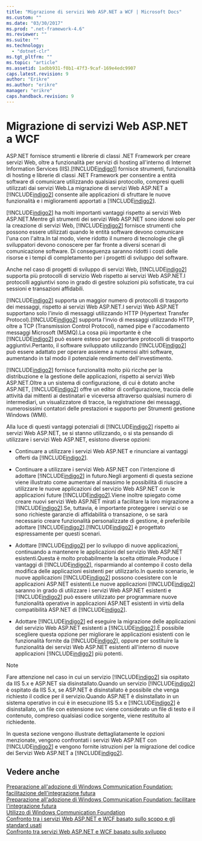```yaml
---
title: "Migrazione di servizi Web ASP.NET a WCF | Microsoft Docs"
ms.custom: ""
ms.date: "03/30/2017"
ms.prod: ".net-framework-4.6"
ms.reviewer: ""
ms.suite: ""
ms.technology: 
  - "dotnet-clr"
ms.tgt_pltfrm: ""
ms.topic: "article"
ms.assetid: 1adbb931-f0b1-47f3-9caf-169e4edc9907
caps.latest.revision: 9
author: "Erikre"
ms.author: "erikre"
manager: "erikre"
caps.handback.revision: 9
---
```

# Migrazione di servizi Web ASP.NET a WCF
ASP.NET fornisce strumenti e librerie di classi .NET Framework per creare servizi Web, oltre a funzionalità per servizi di hosting all'interno di Internet Information Services \(IIS\).[!INCLUDE[indigo1](../../../../includes/indigo1-md.md)] fornisce strumenti, funzionalità di hosting e librerie di classi .NET Framework per consentire a entità software di comunicare utilizzando qualsiasi protocollo, compresi quelli utilizzati dai servizi Web.La migrazione di servizi Web ASP.NET a [!INCLUDE[indigo2](../../../../includes/indigo2-md.md)] consente alle applicazioni di sfruttare le nuove funzionalità e i miglioramenti apportati a [!INCLUDE[indigo2](../../../../includes/indigo2-md.md)].  
  
 [!INCLUDE[indigo2](../../../../includes/indigo2-md.md)] ha molti importanti vantaggi rispetto ai servizi Web ASP.NET.Mentre gli strumenti dei servizi Web ASP.NET sono idonei solo per la creazione di servizi Web, [!INCLUDE[indigo2](../../../../includes/indigo2-md.md)] fornisce strumenti che possono essere utilizzati quando le entità software devono comunicare l'una con l'altra.In tal modo, viene ridotto il numero di tecnologie che gli sviluppatori devono conoscere per far fronte a diversi scenari di comunicazione software. Di conseguenza saranno ridotti i costi delle risorse e i tempi di completamento per i progetti di sviluppo del software.  
  
 Anche nel caso di progetti di sviluppo di servizi Web, [!INCLUDE[indigo2](../../../../includes/indigo2-md.md)] supporta più protocolli di servizio Web rispetto ai servizi Web ASP.NET.I protocolli aggiuntivi sono in grado di gestire soluzioni più sofisticate, tra cui sessioni e transazioni affidabili.  
  
 [!INCLUDE[indigo2](../../../../includes/indigo2-md.md)] supporta un maggior numero di protocolli di trasporto dei messaggi, rispetto ai servizi Web ASP.NET.I servizi Web ASP.NET supportano solo l'invio di messaggi utilizzando HTTP \(Hypertext Transfer Protocol\).[!INCLUDE[indigo2](../../../../includes/indigo2-md.md)] supporta l'invio di messaggi utilizzando HTTP, oltre a TCP \(Transmission Control Protocol\), named pipe e l'accodamento messaggi Microsoft \(MSMQ\).La cosa più importante è che [!INCLUDE[indigo2](../../../../includes/indigo2-md.md)] può essere esteso per supportare protocolli di trasporto aggiuntivi.Pertanto, il software sviluppato utilizzando [!INCLUDE[indigo2](../../../../includes/indigo2-md.md)] può essere adattato per operare assieme a numerosi altri software, aumentando in tal modo il potenziale rendimento dell'investimento.  
  
 [!INCLUDE[indigo2](../../../../includes/indigo2-md.md)] fornisce funzionalità molto più ricche per la distribuzione e la gestione delle applicazioni, rispetto ai servizi Web ASP.NET.Oltre a un sistema di configurazione, di cui è dotato anche ASP.NET, [!INCLUDE[indigo2](../../../../includes/indigo2-md.md)] offre un editor di configurazione, traccia delle attività dai mittenti ai destinatari e viceversa attraverso qualsiasi numero di intermediari, un visualizzatore di tracce, la registrazione dei messaggi, numerosissimi contatori delle prestazioni e supporto per Strumenti gestione Windows \(WMI\).  
  
 Alla luce di questi vantaggi potenziali di [!INCLUDE[indigo2](../../../../includes/indigo2-md.md)] rispetto ai servizi Web ASP.NET, se si stanno utilizzando, o si sta pensando di utilizzare i servizi Web ASP.NET, esistono diverse opzioni:  
  
-   Continuare a utilizzare i servizi Web ASP.NET e rinunciare ai vantaggi offerti da [!INCLUDE[indigo2](../../../../includes/indigo2-md.md)].  
  
-   Continuare a utilizzare i servizi Web ASP.NET con l'intenzione di adottare [!INCLUDE[indigo2](../../../../includes/indigo2-md.md)] in futuro.Negli argomenti di questa sezione viene illustrato come aumentare al massimo le possibilità di riuscire a utilizzare le nuove applicazioni del servizio Web ASP.NET con le applicazioni future [!INCLUDE[indigo2](../../../../includes/indigo2-md.md)].Viene inoltre spiegato come creare nuovi servizi Web ASP.NET mirati a facilitare la loro migrazione a [!INCLUDE[indigo2](../../../../includes/indigo2-md.md)].Se, tuttavia, è importante proteggere i servizi o se sono richieste garanzie di affidabilità o transazione, o se sarà necessario creare funzionalità personalizzate di gestione, è preferibile adottare [!INCLUDE[indigo2](../../../../includes/indigo2-md.md)].[!INCLUDE[indigo2](../../../../includes/indigo2-md.md)] è progettato espressamente per questi scenari.  
  
-   Adottare [!INCLUDE[indigo2](../../../../includes/indigo2-md.md)] per lo sviluppo di nuove applicazioni, continuando a mantenere le applicazioni del servizio Web ASP.NET esistenti.Questa è molto probabilmente la scelta ottimale.Produce i vantaggi di [!INCLUDE[indigo2](../../../../includes/indigo2-md.md)], risparmiando al contempo il costo della modifica delle applicazioni esistenti per utilizzarlo.In questo scenario, le nuove applicazioni [!INCLUDE[indigo2](../../../../includes/indigo2-md.md)] possono coesistere con le applicazioni ASP.NET esistenti.Le nuove applicazioni [!INCLUDE[indigo2](../../../../includes/indigo2-md.md)] saranno in grado di utilizzare i servizi Web ASP.NET esistenti e [!INCLUDE[indigo2](../../../../includes/indigo2-md.md)] può essere utilizzato per programmare nuove funzionalità operative in applicazioni ASP.NET esistenti in virtù della compatibilità ASP.NET di [!INCLUDE[indigo2](../../../../includes/indigo2-md.md)].  
  
-   Adottare [!INCLUDE[indigo2](../../../../includes/indigo2-md.md)] ed eseguire la migrazione delle applicazioni del servizio Web ASP.NET esistenti a [!INCLUDE[indigo2](../../../../includes/indigo2-md.md)].È possibile scegliere questa opzione per migliorare le applicazioni esistenti con le funzionalità fornite da [!INCLUDE[indigo2](../../../../includes/indigo2-md.md)], oppure per sostituire la funzionalità dei servizi Web ASP.NET esistenti all'interno di nuove applicazioni [!INCLUDE[indigo2](../../../../includes/indigo2-md.md)] più potenti.  
  
> [!NOTE]
>  Fare attenzione nel caso in cui un servizio [!INCLUDE[indigo2](../../../../includes/indigo2-md.md)] sia ospitato da IIS 5.x e ASP.NET sia disinstallato.Quando un servizio [!INCLUDE[indigo2](../../../../includes/indigo2-md.md)] è ospitato da IIS 5.x, se ASP.NET è disinstallato è possibile che venga richiesto il codice per il servizio.Quando ASP.NET è disinstallato in un sistema operativo in cui è in esecuzione IIS 5.x e [!INCLUDE[indigo2](../../../../includes/indigo2-md.md)] è disinstallato, un file con estensione svc viene considerato un file di testo e il contenuto, compreso qualsiasi codice sorgente, viene restituito al richiedente.  
  
 In questa sezione vengono illustrate dettagliatamente le opzioni menzionate, vengono confrontati i servizi Web ASP.NET con [!INCLUDE[indigo2](../../../../includes/indigo2-md.md)] e vengono fornite istruzioni per la migrazione del codice dei Servizi Web ASP.NET a [!INCLUDE[indigo2](../../../../includes/indigo2-md.md)].  
  
## Vedere anche  
 [Preparazione all'adozione di Windows Communication Foundation: facilitazione dell'integrazione futura](../../../../docs/framework/wcf/feature-details/anticipating-adopting-wcf-migration.md)   
 [Preparazione all'adozione di Windows Communication Foundation: facilitare l'integrazione futura](../../../../docs/framework/wcf/feature-details/anticipating-adopting-the-wcf-easing-future-integration.md)   
 [Utilizzo di Windows Communication Foundation](../../../../docs/framework/wcf/feature-details/adopting-wcf.md)   
 [Confronto tra i servizi Web ASP.NET e WCF basato sullo scopo e gli standard usati](../../../../docs/framework/wcf/feature-details/comparing-aspnet-web-services-to-wcf-based-on-purpose-and-standards-used.md)   
 [Confronto tra servizi Web ASP.NET e WCF basato sullo sviluppo](../../../../docs/framework/wcf/feature-details/comparing-aspnet-web-services-to-wcf-based-on-development.md)